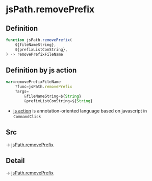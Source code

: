 # jsPath.removePrefix

## Definition

```js.js
function jsPath.removePrefix(
	${fileNameString},
	${prefixListConString},
) -> removePrefixFileName
```


## Definition by js action

```js.js
var=removePrefixFileName
	?func=jsPath.removePrefix
	?args=
		&fileNameString=${String}
		&prefixListConString=${String}
```

- [js action](#) is annotation-oriented language based on javascript in `CommandClick`



## Src

-> [jsPath.removePrefix](https://github.com/puutaro/CommandClick/blob/master/app/src/main/java/com/puutaro/commandclick/fragment_lib/terminal_fragment/js_interface/JsPath.kt#L75)

## Detail

-> [jsPath.removePrefix](https://github.com/puutaro/CommandClick/blob/master/md/developer/js_interface/details/JsPath/removePrefix.md)

